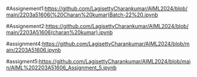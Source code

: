 #Assignement1:https://github.com/LagisettyCharankumar/AIML2024/blob/main/2203a51606(%20Charan%20kumar)Batch-22%20.ipynb

#Assignement2:https://github.com/LagisettyCharankumar/AIML2024/blob/main/2203A51606(charan%20kumar).ipynb

#assignment4:https://github.com/LagisettyCharankumar/AIML2024/blob/main/2203A51606.ipynb

#assigment5:https://github.com/LagisettyCharankumar/AIML2024/blob/main/AIML%202203A51606_Assignment_5.ipynb
